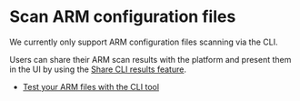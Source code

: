 # Scan ARM configuration files

We currently only support ARM configuration files scanning via the CLI.

Users can share their ARM scan results with the platform and present them in the UI by using the [Share CLI results feature](snyk-cli-for-infrastructure-as-code/share-cli-results-with-the-snyk-web-ui.md).

* [Test your ARM files with the CLI tool](snyk-cli-for-infrastructure-as-code/test-your-arm-files-with-the-cli-tool.md)
